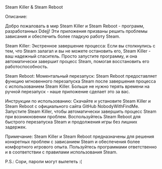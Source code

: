Steam Killer & Steam Reboot

Описание:

Добро пожаловать в мир Steam Killer и Steam Reboot - программ, разработанных Ddejj! Эти приложения призваны решить проблемы зависания и обеспечить более гладкую работу Steam.

Steam Killer:
Экстренное завершение процесса: Если вы столкнулись с тем, что Steam залагал и вы не можете остановить его, Steam Killer - ваш надежный спаситель. Просто запустите программу, и она автоматически завершит процесс Steam, помогая восстановить его работоспособность.

Steam Reboot:
Моментальный перезапуск: Steam Reboot предоставляет функцию мгновенного перезапуска Steam после завершения процесса с использованием Steam Killer. Больше не нужно терять времени на ручной перезапуск - наше приложение сделает это за вас.

Инструкции по использованию:
Скачайте и установите Steam Killer и Steam Reboot с официального сайта GitHub NobodyWithFindMe.
Запустите Steam Killer, чтобы автоматически завершить процесс Steam при возникновении проблем.
Воспользуйтесь Steam Reboot для быстрого перезапуска Steam и продолжения игры без лишних задержек.

Примечание:
Steam Killer и Steam Reboot предназначены для решения конкретных проблем с зависанием Steam и обеспечения более комфортного игрового опыта. Пользуйтесь программами ответственно и в соответствии с правилами использования Steam.

P.S.: Сори, пароли могут вылететь :(
